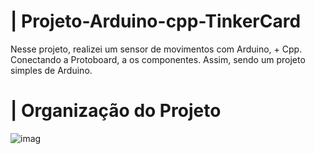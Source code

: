 # | Projeto-Arduino-cpp-TinkerCard
 
  Nesse projeto, realizei um sensor de movimentos com Arduino, + Cpp. Conectando a Protoboard, a os componentes. Assim, sendo um projeto simples de Arduino.

# | Organização do Projeto
  
![imag](https://github.com/user-attachments/assets/a318b6ee-bb10-40b8-add4-95fb8471fec1)
